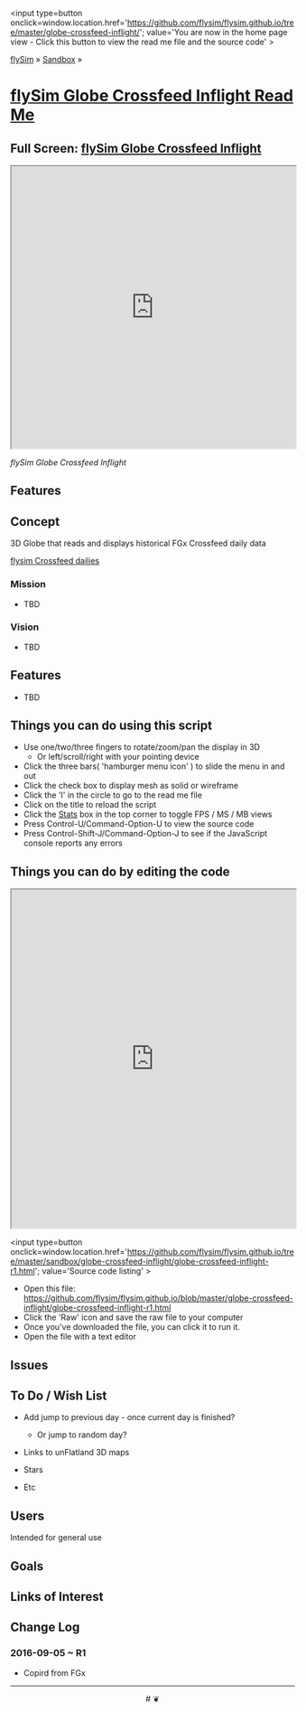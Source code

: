 <span style=display:none; >[You are now in a GitHub source code view - click this link to view the home page]
( http://flysim.github.io/globe-crossfeed-inflight/#readme.md "View file as a web page." )</span>
<input type=button onclick=window.location.href='https://github.com/flysim/flysim.github.io/tree/master/globe-crossfeed-inflight/'; 
value='You are now in the home page view - Click this button to view the read me file and the source code' >

[flySim]( https://flysim.github.io ) &raquo; [Sandbox]( http://flysim.github.io/sandbox/  ) &raquo;

[flySim Globe Crossfeed Inflight Read Me]( http://flysim.github.io/globe-crossfeed-inflight/index.html#readme.md )
===

## Full Screen: [ flySim Globe Crossfeed Inflight ]( http://flysim.github.io/globe-crossfeed-inflight/ )

<img src="http://cloud.githubusercontent.com/assets/547626/17286812/ae71758c-5780-11e6-91db-f802ea769ab5.png" style=display:none; width=800 >

<iframe src=http://flysim.github.io/globe-crossfeed-inflight/index.html width=100% height=500px ></iframe>

_flySim Globe Crossfeed Inflight_


## Features

## Concept

3D Globe that reads and displays historical FGx Crossfeed daily data

[flysim Crossfeed dailies]( https://github.com/flysim/crossfeed-dailies )


### Mission

* TBD

### Vision

* TBD


## Features

* TBD


## Things you can do using this script

* Use one/two/three fingers to rotate/zoom/pan the display in 3D
	* Or left/scroll/right with your pointing device 
* Click the three bars( 'hamburger menu icon' ) to slide the menu in and out
* Click the check box to display mesh as solid or wireframe
* Click the 'I' in the circle to go to the read me file
* Click on the title to reload the script
* Click the [Stats]( https://github.com/mrdoob/stats.js/ ) box in the top corner to toggle FPS / MS / MB views
* Press Control-U/Command-Option-U to view the source code
* Press Control-Shift-J/Command-Option-J to see if the JavaScript console reports any errors



## Things you can do by editing the code

<iframe sandbox='allow-scripts' src='https://jaanga.github.io/cookbook-html/examples/libraries/ace-editor/ace-view-r1.html#
	http://flysim.github.io/sandbox/globe-crossfeed-inflight/globe-crossfeed-inflight-r1.html' width=100% height=600 ></iframe>

<input type=button onclick=window.location.href='https://github.com/flysim/flysim.github.io/tree/master/sandbox/globe-crossfeed-inflight/globe-crossfeed-inflight-r1.html';
value='Source code listing' >


* Open this file: https://github.com/flysim/flysim.github.io/blob/master/globe-crossfeed-inflight/globe-crossfeed-inflight-r1.html
* Click the 'Raw' icon and save the raw file to your computer
* Once you've downloaded the file, you can click it to run it.
* Open the file with a text editor


## Issues


## To Do / Wish List

* Add jump to previous day - once current day is finished?
	* Or jump to random day?

* Links to unFlatland 3D maps
* Stars
* Etc

## Users

Intended for general use


## Goals


## Links of Interest


## Change Log

### 2016-09-05 ~ R1

* Copird from FGx

***

<center title='flysim ~ a place to fly' >
# <a href=javascript:window.scrollTo(0,0); style=text-decoration:none; > ❦ </a>
</center>
